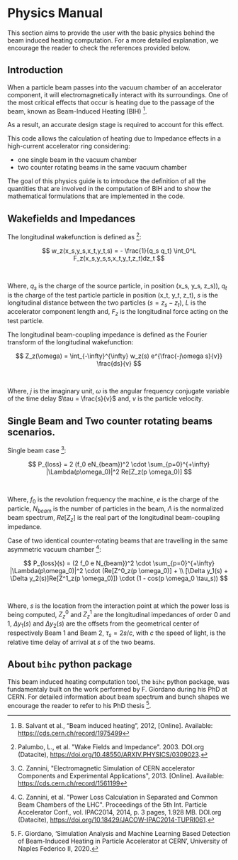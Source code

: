 # Physics Manual

This section aims to provide the user with the basic physics behind the beam induced heating computation. For a more detailed explanation, we encourage the reader to check the references provided below.

## Introduction 
When a particle beam passes into the vacuum chamber of an accelerator component, it will electromagnetically interact with its surroundings. One of the most critical effects that occur is heating due to the passage of the beam, known as Beam-Induced Heating (BIH) [^1]. 

As a result, an accurate design stage is required to account for this effect.

This code allows the calculation of heating due to Impedance effects in a high-current accelerator ring considering:
- one single beam in the vacuum chamber
- two counter rotating beams in the same vacuum chamber

The goal of this physics guide is to introduce the definition of all the quantities that are involved in the computation of BIH and to show the mathematical formulations that are implemented in the code. 

## Wakefields and Impedances 

The longitudinal wakefunction is defined as [^2]:

$$
w_z(x_s,y_s,x_t,y_t,s) = - \frac{1}{q_s q_t} \int_0^L F_z(x_s,y_s,s,x_t,y_t,z_t)dz_t
$$

<br>

Where, $q_s$ is the charge of the source particle, in position (x_s, y_s, z_s)), $q_t$ is the charge of the test particle particle in position (x_t, y_t, z_t), $s$ is the longitudinal distance between the two particles ($s = z_s - z_t$), $L$ is the accelerator component length and, $F_z$ is the longitudinal force acting on the test particle.

The longitudinal beam-coupling impedance is defined as the Fourier transform of the longitudinal wakefunction:

$$
Z_z(\omega) = \int_{-\infty}^{\infty} w_z(s) e^{\frac{-j\omega s}{v}} \frac{ds}{v} 
$$

<br>

Where, $j$ is the imaginary unit, $\omega$ is the angular frequency conjugate variable of the time delay $\tau = \frac{s}{v}$ and, $v$ is the particle velocity.

## Single Beam and Two counter rotating beams scenarios. 
Single beam case [^3]:

$$
P_{loss} = 2 (f_0 eN_{beam})^2 \cdot \sum_{p=0}^{+\infty} |\Lambda(p\omega_0)|^2 Re[Z_z(p \omega_0)]
$$

<br>

Where, $f_0$ is the revolution frequency the machine, $e$ is the charge of the particle, $N_{beam}$ is the number of particles in the beam, $\Lambda$ is the normalized beam spectrum, $Re[Z_z]$ is the real part of the longitudinal beam-coupling impedance.

Case of two identical counter-rotating beams that are travelling in the same asymmetric vacuum chamber [^4]:

$$
P_{loss}(s) = 
(2 f_0 e N_{beam})^2 \cdot \sum_{p=0}^{+\infty} |\Lambda(p\omega_0)|^2 \cdot (Re[Z^0_z(p \omega_0)] + \\
[\Delta y_1(s) + \Delta y_2(s)]Re[Z^1_z(p \omega_0)]) \cdot (1 - cos(p \omega_0 \tau_s))
$$

<br>

Where, $s$ is the location from the interaction point at which the power loss is being computed, $Z^0_z$ and $Z^1_z$ are the longitudinal impedances of order 0 and 1, $\Delta y_1(s)$ and $\Delta y_2(s)$ are the offsets from the geometrical center of respectively Beam 1 and Beam 2, $\tau_s = 2s/c$, with $c$ the speed of light, is the relative time delay of arrival at $s$ of the two beams. 

## About `bihc` python package 
This beam induced heating computation tool, the `bihc` python package, was fundamentaly built on the work performed by F. Giordano during his PhD at CERN. For detailed information about beam spectrum and bunch shapes we encourage the reader to refer to his PhD thesis [^5].

[^1]: B. Salvant et al., “Beam induced heating”, 2012, [Online]. Available: https://cds.cern.ch/record/1975499 

[^2]: Palumbo, L., et al. "Wake Fields and Impedance". 2003. DOI.org (Datacite), https://doi.org/10.48550/ARXIV.PHYSICS/0309023.

[^3]: C. Zannini, "Electromagnetic Simulation of CERN accelerator Components and Experimental Applications", 2013. [Online]. Available: https://cds.cern.ch/record/1561199 

[^4]: C. Zannini, et al. "Power Loss Calculation in Separated and Common Beam Chambers of the LHC". Proceedings of the 5th Int. Particle Accelerator Conf., vol. IPAC2014, 2014, p. 3 pages, 1.928 MB. DOI.org (Datacite), https://doi.org/10.18429/JACOW-IPAC2014-TUPRI061. 

[^5]: F. Giordano, ‘Simulation Analysis and Machine Learning Based Detection of Beam-Induced Heating in Particle Accelerator at CERN’, University of Naples Federico II, 2020.
